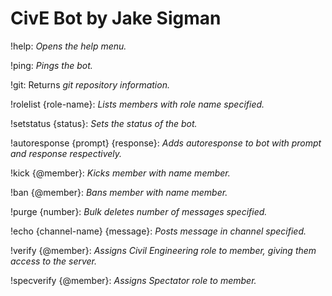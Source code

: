 # CivE Bot by Jake Sigman

!help: *Opens the help menu.*

!ping: *Pings the bot.*

!git: Returns *git repository information.*

!rolelist {role-name}: *Lists members with role name specified.*

!setstatus {status}: *Sets the status of the bot.*

!autoresponse {prompt} {response}: *Adds autoresponse to bot with prompt and response respectively.*

!kick {@member}: *Kicks member with name member.*

!ban {@member}: *Bans member with name member.*

!purge {number}: *Bulk deletes number of messages specified.*

!echo {channel-name} {message}: *Posts message in channel specified.*

!verify {@member}: *Assigns Civil Engineering role to member, giving them access to the server.*

!specverify {@member}: *Assigns Spectator role to member.*